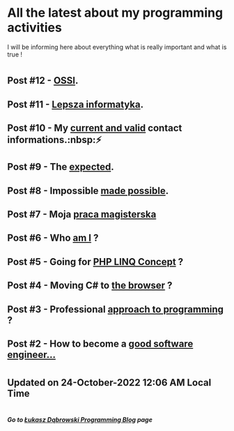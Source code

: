 # All the latest about my programming activities

I will be informing here about everything what is really important and what is true !
#
#
## Post #12 - [OSSI](posts/12.ossi.md#open-source-solutions-initiative- "Open Source Solutions Initiative").
## Post #11 - [Lepsza informatyka](posts/11.lepsza_informatyka.md#start-small- "Zacznijmy od czegoś prostego !").
## Post #10 - My [current and valid](posts/10.current_contact_info.md#these-are-my-valid-contact-informations "You are free to call me and talk to me !") contact informations.:nbsp::zap:
## Post #9 - The [expected](posts/9.new_Microsoft_Edge.md#new-microsoft-edge-is-the-right-way-to-follow "This is the Microsoft thinking !").
## Post #8 - Impossible [made possible](posts/8.JavaScript_LINQ.md#impossible-made-possible "This is for You, My Love.").
## Post #7 - Moja [praca magisterska](posts/7.praca_magisterska_Kielce_2008.md#my-thesis---kielce-2008 "The beginning of my real adventure with programming.")
## Post #6 - Who [am I](posts/6.who_am_I.md#who-am-i-in-programming- "How to understand my person in the context of programming.") ?
## Post #5 - Going for [PHP LINQ Concept](posts/5.PHP_LINQ_Concept.md#linq-concept-in-php- "How do I personally think about implementing LINQ concept in PHP") ?
## Post #4 - Moving C# to [the browser](posts/4.backend_on_the_frontend.md#c-in-the-browser- "How do I personally think about TypeScript programming language !") ?
## Post #3 - Professional [approach to programming](posts/3.thinking_about_programming.md#thinking-about-programming "This is how I think about professional programming !") ?
## Post #2 - How to become a [good software engineer...](posts/2.how_to_become_software_engineer.md#developer-career "How to become the right software engineer in the future, not the false one !")
#
## Updated on 24-October-2022 12:06 AM Local Time
#
##### Go to [Łukasz Dąbrowski Programming Blog](/README.md#%C5%82ukasz-d%C4%85browski-programming-blog "The official blog of mine to say something about what IT matters to me !") page
